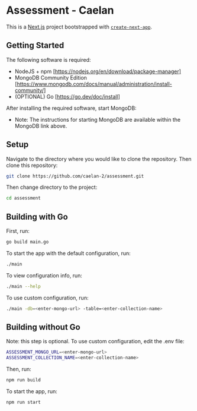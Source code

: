 # Assessment - Caelan

This is a [Next.js](https://nextjs.org/) project bootstrapped with [`create-next-app`](https://github.com/vercel/next.js/tree/canary/packages/create-next-app).

## Getting Started

The following software is required:
- NodeJS + npm [https://nodejs.org/en/download/package-manager]
- MongoDB Community Edition [https://www.mongodb.com/docs/manual/administration/install-community/]
- (OPTIONAL) Go [https://go.dev/doc/install]

After installing the required software, start MongoDB:
- Note: The instructions for starting MongoDB are available within the MongoDB link above.

## Setup

Navigate to the directory where you would like to clone the repository.
Then clone this repository:

```bash
git clone https://github.com/caelan-2/assessment.git
```

Then change directory to the project:

```bash
cd assessment
```

## Building with Go

First, run:

```bash
go build main.go
```

To start the app with the default configuration, run:

```bash
./main
```

To view configuration info, run:

```bash
./main --help
```

To use custom configuration, run:

```bash
./main -db=<enter-mongo-url> -table=<enter-collection-name>
```

## Building without Go

Note: this step is optional.
To use custom configuration, edit the .env file:

```bash
ASSESSMENT_MONGO_URL=<enter-mongo-url>
ASSESSMENT_COLLECTION_NAME=<enter-collection-name>
```

Then, run:

```bash
npm run build
```

To start the app, run:

```bash
npm run start
```